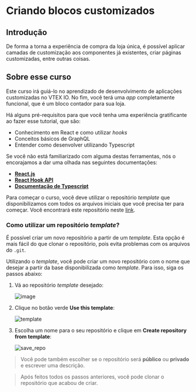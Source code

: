 # Criando blocos customizados

## Introdução
De forma a torna a experiência de compra da loja única, é possível aplicar camadas de customização aos componentes já existentes, criar páginas customizadas, entre outras coisas.

## Sobre esse curso
Este curso irá guiá-lo no aprendizado de desenvolvimento de aplicações customizadas no VTEX IO. No fim, você terá uma _app_ completamente funcional, que é um bloco contador para sua loja.

Há alguns pré-requisitos para que você tenha uma experiência gratificante ao fazer esse tutorial, que são:
- Conhecimento em React e como utilizar _hooks_
- Conceitos básicos de GraphQL
- Entender como desenvolver utilizando Typescript

Se você não está familiarizado com alguma destas ferramentas, nós o encorajamos a dar uma olhada nas seguintes documentações:
- [**React.js**](https://reactjs.org/)
- [**React Hook API**](https:/**/reactjs.org/docs/hooks-intro.html)
- [**Documentação de Typescript**](https://www.typescriptlang.org/)

Para começar o curso, você deve utilizar o repositório _template_ que disponibilizamos com todos os arquivos iniciais que você precisa ter para começar. Você encontrará este repositório neste [link](https://github.com/vtex-trainings/store-block-template).

### Como utilizar um repositório _template_?

É possível criar um novo repositório a partir de um _template_. Esta opção é mais fácil do que clonar o repositório, pois evita problemas com os arquivos do `.git`. 

Utilizando o _template_, você pode criar um novo repositório com o nome que desejar a partir da base disponibilizada como _template_. Para isso, siga os passos abaixo:

1. Vá ao repositório _template_ desejado:

    ![image](https://user-images.githubusercontent.com/19495917/89649728-9cc46780-d897-11ea-8c7c-f0df650ffff6.png)

2. Clique no botão verde **Use this template**:

    ![template](https://user-images.githubusercontent.com/19495917/89650082-34c25100-d898-11ea-835a-cab51c944c93.png)

3. Escolha um nome para o seu repositório e clique em **Create repository from template**:

    ![save_repo](https://user-images.githubusercontent.com/19495917/89650225-78b55600-d898-11ea-9faf-ca29ceda7430.png)

> Você pode também escolher se o repositório será **público** ou **privado** e escrever uma descrição. 

> Após feitos todos os passos anteriores, você pode clonar o repositório que acabou de criar.

